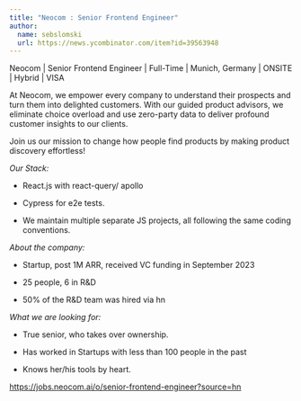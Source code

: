 ```yaml
---
title: "Neocom : Senior Frontend Engineer"
author:
  name: sebslomski
  url: https://news.ycombinator.com/item?id=39563948
---
```

Neocom | Senior Frontend Engineer | Full-Time | Munich, Germany | ONSITE | Hybrid | VISA

At Neocom, we empower every company to understand their prospects and turn them into delighted customers.
With our guided product advisors, we eliminate choice overload and use zero-party data to deliver profound customer insights to our clients.

Join us our mission to change how people find products by making product discovery effortless!

<i>Our Stack:</i>

* React.js with react-query&#x2F; apollo

* Cypress for e2e tests.

* We maintain multiple separate JS projects, all following the same coding conventions.

<i>About the company:</i>

* Startup, post 1M ARR, received VC funding in September 2023

* 25 people, 6 in R&amp;D

* 50% of the R&amp;D team was hired via hn

<i>What we are looking for:</i>

* True senior, who takes over ownership.

* Has worked in Startups with less than 100 people in the past

* Knows her&#x2F;his tools by heart.

<a href="https:&#x2F;&#x2F;jobs.neocom.ai&#x2F;o&#x2F;senior-frontend-engineer?source=hn" rel="nofollow">https:&#x2F;&#x2F;jobs.neocom.ai&#x2F;o&#x2F;senior-frontend-engineer?source=hn</a>
